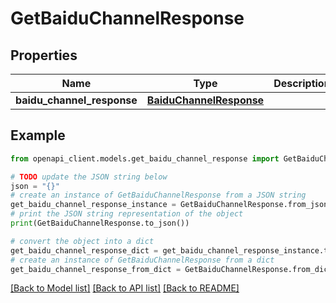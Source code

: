# GetBaiduChannelResponse


## Properties

Name | Type | Description | Notes
------------ | ------------- | ------------- | -------------
**baidu_channel_response** | [**BaiduChannelResponse**](BaiduChannelResponse.md) |  | 

## Example

```python
from openapi_client.models.get_baidu_channel_response import GetBaiduChannelResponse

# TODO update the JSON string below
json = "{}"
# create an instance of GetBaiduChannelResponse from a JSON string
get_baidu_channel_response_instance = GetBaiduChannelResponse.from_json(json)
# print the JSON string representation of the object
print(GetBaiduChannelResponse.to_json())

# convert the object into a dict
get_baidu_channel_response_dict = get_baidu_channel_response_instance.to_dict()
# create an instance of GetBaiduChannelResponse from a dict
get_baidu_channel_response_from_dict = GetBaiduChannelResponse.from_dict(get_baidu_channel_response_dict)
```
[[Back to Model list]](../README.md#documentation-for-models) [[Back to API list]](../README.md#documentation-for-api-endpoints) [[Back to README]](../README.md)


